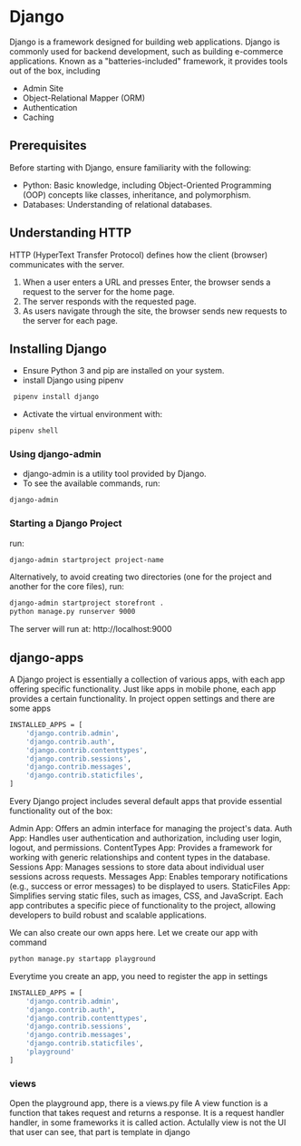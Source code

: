 # Django

Django is a framework designed for building web applications.
Django is commonly used for backend development, such as building e-commerce applications.
Known as a "batteries-included" framework, it provides tools out of the box, including

- Admin Site
- Object-Relational Mapper (ORM)
- Authentication
- Caching

## Prerequisites

Before starting with Django, ensure familiarity with the following:

- Python: Basic knowledge, including Object-Oriented Programming (OOP) concepts like classes, inheritance, and polymorphism.
- Databases: Understanding of relational databases.

## Understanding HTTP

HTTP (HyperText Transfer Protocol) defines how the client (browser) communicates with the server.

1. When a user enters a URL and presses Enter, the browser sends a request to the server for the home page.
2. The server responds with the requested page.
3. As users navigate through the site, the browser sends new requests to the server for each page.

## Installing Django

- Ensure Python 3 and pip are installed on your system.
- install Django using pipenv

```bash
 pipenv install django
```

- Activate the virtual environment with:

```bash
pipenv shell
```

### Using django-admin

- django-admin is a utility tool provided by Django.
- To see the available commands, run:

```bash
django-admin
```

### Starting a Django Project

run:

```bash
django-admin startproject project-name
```

Alternatively, to avoid creating two directories (one for the project and another for the core files),
run:

```bash
django-admin startproject storefront .
python manage.py runserver 9000
```

The server will run at:
http://localhost:9000

## django-apps

A Django project is essentially a collection of various apps, with each app offering specific functionality.
Just like apps in mobile phone, each app provides a certain functionality.
In project oppen settings and there are some apps

```bash
INSTALLED_APPS = [
    'django.contrib.admin',
    'django.contrib.auth',
    'django.contrib.contenttypes',
    'django.contrib.sessions',
    'django.contrib.messages',
    'django.contrib.staticfiles',
]
```

Every Django project includes several default apps that provide essential functionality out of the box:

Admin App: Offers an admin interface for managing the project's data.
Auth App: Handles user authentication and authorization, including user login, logout, and permissions.
ContentTypes App: Provides a framework for working with generic relationships and content types in the database.
Sessions App: Manages sessions to store data about individual user sessions across requests.
Messages App: Enables temporary notifications (e.g., success or error messages) to be displayed to users.
StaticFiles App: Simplifies serving static files, such as images, CSS, and JavaScript.
Each app contributes a specific piece of functionality to the project, allowing developers to build robust and scalable applications.

We can also create our own apps here.
Let we create our app with command

```bash
python manage.py startapp playground
```

Everytime you create an app, you need to register the app in settings

```bash
INSTALLED_APPS = [
    'django.contrib.admin',
    'django.contrib.auth',
    'django.contrib.contenttypes',
    'django.contrib.sessions',
    'django.contrib.messages',
    'django.contrib.staticfiles',
    'playground'
]
```

### views

Open the playground app, there is a views.py file
A view function is a function that takes request and returns a response.
It is a request handler handler, in some frameworks it is called action.
Actulally view is not the UI that user can see, that part is template in django
